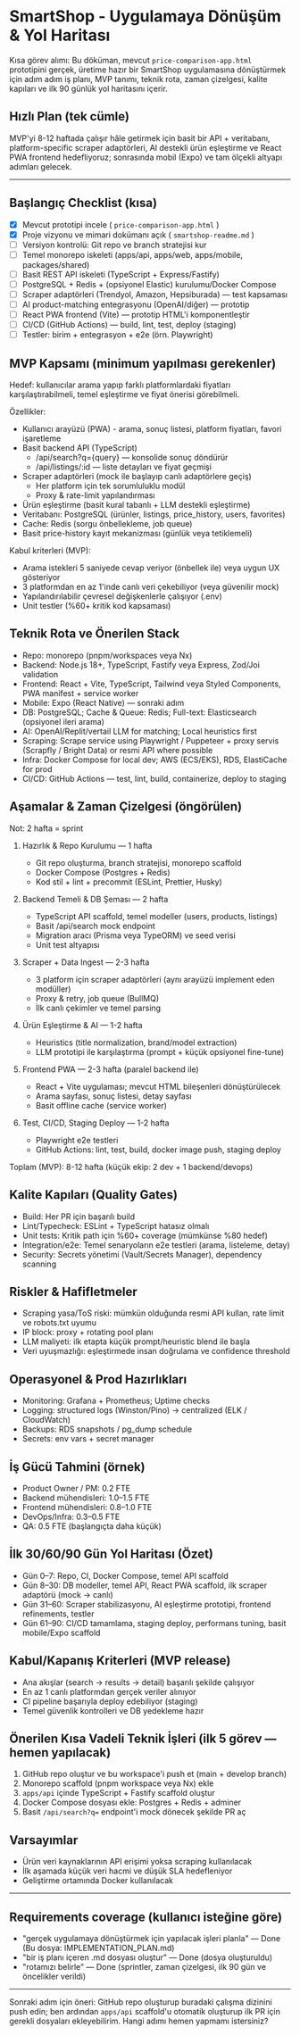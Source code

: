 # SmartShop - Uygulamaya Dönüşüm & Yol Haritası

Kısa görev alımı: Bu döküman, mevcut `price-comparison-app.html` prototipini gerçek, üretime hazır bir SmartShop uygulamasına dönüştürmek için adım adım iş planı, MVP tanımı, teknik rota, zaman çizelgesi, kalite kapıları ve ilk 90 günlük yol haritasını içerir.

## Hızlı Plan (tek cümle)
MVP'yi 8-12 haftada çalışır hâle getirmek için basit bir API + veritabanı, platform-specific scraper adaptörleri, AI destekli ürün eşleştirme ve React PWA frontend hedefliyoruz; sonrasında mobil (Expo) ve tam ölçekli altyapı adımları gelecek.

---

## Başlangıç Checklist (kısa)
- [x] Mevcut prototipi incele ( `price-comparison-app.html` )
- [x] Proje vizyonu ve mimari dokümanı açık ( `smartshop-readme.md` )
- [ ] Versiyon kontrolü: Git repo ve branch stratejisi kur
- [ ] Temel monorepo iskeleti (apps/api, apps/web, apps/mobile, packages/shared)
- [ ] Basit REST API iskeleti (TypeScript + Express/Fastify)
- [ ] PostgreSQL + Redis + (opsiyonel Elastic) kurulumu/Docker Compose
- [ ] Scraper adaptörleri (Trendyol, Amazon, Hepsiburada) — test kapsaması
- [ ] AI product-matching entegrasyonu (OpenAI/diğer) — prototip
- [ ] React PWA frontend (Vite) — prototip HTML'i komponentleştir
- [ ] CI/CD (GitHub Actions) — build, lint, test, deploy (staging)
- [ ] Testler: birim + entegrasyon + e2e (örn. Playwright)

## MVP Kapsamı (minimum yapılması gerekenler)
Hedef: kullanıcılar arama yapıp farklı platformlardaki fiyatları karşılaştırabilmeli, temel eşleştirme ve fiyat önerisi görebilmeli.

Özellikler:
- Kullanıcı arayüzü (PWA) - arama, sonuç listesi, platform fiyatları, favori işaretleme
- Basit backend API (TypeScript)
  - /api/search?q={query} — konsolide sonuç döndürür
  - /api/listings/:id — liste detayları ve fiyat geçmişi
- Scraper adaptörleri (mock ile başlayıp canlı adaptörlere geçiş)
  - Her platform için tek sorumluluklu modül
  - Proxy & rate-limit yapılandırması
- Ürün eşleştirme (basit kural tabanlı + LLM destekli eşleştirme)
- Veritabanı: PostgreSQL (ürünler, listings, price_history, users, favorites)
- Cache: Redis (sorgu önbellekleme, job queue)
- Basit price-history kayıt mekanizması (günlük veya tetiklemeli)

Kabul kriterleri (MVP):
- Arama istekleri 5 saniyede cevap veriyor (önbellek ile) veya uygun UX gösteriyor
- 3 platformdan en az 1'inde canlı veri çekebiliyor (veya güvenilir mock)
- Yapılandırılabilir çevresel değişkenlerle çalışıyor (.env)
- Unit testler (%60+ kritik kod kapsaması)

## Teknik Rota ve Önerilen Stack
- Repo: monorepo (pnpm/workspaces veya Nx)
- Backend: Node.js 18+, TypeScript, Fastify veya Express, Zod/Joi validation
- Frontend: React + Vite, TypeScript, Tailwind veya Styled Components, PWA manifest + service worker
- Mobile: Expo (React Native) — sonraki adım
- DB: PostgreSQL; Cache & Queue: Redis; Full-text: Elasticsearch (opsiyonel ileri arama)
- AI: OpenAI/Replit/vertail LLM for matching; Local heuristics first
- Scraping: Scrape service using Playwright / Puppeteer + proxy servis (Scrapfly / Bright Data) or resmi API where possible
- Infra: Docker Compose for local dev; AWS (ECS/EKS), RDS, ElastiCache for prod
- CI/CD: GitHub Actions — test, lint, build, containerize, deploy to staging

## Aşamalar & Zaman Çizelgesi (öngörülen)
Not: 2 hafta = sprint

1) Hazırlık & Repo Kurulumu — 1 hafta
   - Git repo oluşturma, branch stratejisi, monorepo scaffold
   - Docker Compose (Postgres + Redis)
   - Kod stil + lint + precommit (ESLint, Prettier, Husky)

2) Backend Temeli & DB Şeması — 2 hafta
   - TypeScript API scaffold, temel modeller (users, products, listings)
   - Basit /api/search mock endpoint
   - Migration aracı (Prisma veya TypeORM) ve seed verisi
   - Unit test altyapısı

3) Scraper + Data Ingest — 2-3 hafta
   - 3 platform için scraper adaptörleri (aynı arayüzü implement eden modüller)
   - Proxy & retry, job queue (BullMQ)
   - İlk canlı çekimler ve temel parsing

4) Ürün Eşleştirme & AI — 1-2 hafta
   - Heuristics (title normalization, brand/model extraction)
   - LLM prototipi ile karşılaştırma (prompt + küçük opsiyonel fine-tune)

5) Frontend PWA — 2-3 hafta (paralel backend ile)
   - React + Vite uygulaması; mevcut HTML bileşenleri dönüştürülecek
   - Arama sayfası, sonuç listesi, detay sayfası
   - Basit offline cache (service worker)

6) Test, CI/CD, Staging Deploy — 1-2 hafta
   - Playwright e2e testleri
   - GitHub Actions: lint, test, build, docker image push, staging deploy

Toplam (MVP): 8-12 hafta (küçük ekip: 2 dev + 1 backend/devops)

## Kalite Kapıları (Quality Gates)
- Build: Her PR için başarılı build
- Lint/Typecheck: ESLint + TypeScript hatasız olmalı
- Unit tests: Kritik path için %60+ coverage (mümkünse %80 hedef)
- Integration/e2e: Temel senaryoların e2e testleri (arama, listeleme, detay)
- Security: Secrets yönetimi (Vault/Secrets Manager), dependency scanning

## Riskler & Hafifletmeler
- Scraping yasa/ToS riski: mümkün olduğunda resmi API kullan, rate limit ve robots.txt uyumu
- IP block: proxy + rotating pool planı
- LLM maliyeti: ilk etapta küçük prompt/heuristic blend ile başla
- Veri uyuşmazlığı: eşleştirmede insan doğrulama ve confidence threshold

## Operasyonel & Prod Hazırlıkları
- Monitoring: Grafana + Prometheus; Uptime checks
- Logging: structured logs (Winston/Pino) -> centralized (ELK / CloudWatch)
- Backups: RDS snapshots / pg_dump schedule
- Secrets: env vars + secret manager

## İş Gücü Tahmini (örnek)
- Product Owner / PM: 0.2 FTE
- Backend mühendisleri: 1.0–1.5 FTE
- Frontend mühendisleri: 0.8–1.0 FTE
- DevOps/Infra: 0.3–0.5 FTE
- QA: 0.5 FTE (başlangıçta daha küçük)

## İlk 30/60/90 Gün Yol Haritası (Özet)
- Gün 0–7: Repo, CI, Docker Compose, temel API scaffold
- Gün 8–30: DB modeller, temel API, React PWA scaffold, ilk scraper adaptörü (mock → canlı)
- Gün 31–60: Scraper stabilizasyonu, AI eşleştirme prototipi, frontend refinements, testler
- Gün 61–90: CI/CD tamamlama, staging deploy, performans tuning, basit mobile/Expo scaffold

## Kabul/Kapanış Kriterleri (MVP release)
- Ana akışlar (search → results → detail) başarılı şekilde çalışıyor
- En az 1 canlı platformdan gerçek veriler alınıyor
- CI pipeline başarıyla deploy edebiliyor (staging)
- Temel güvenlik kontrolleri ve DB yedekleme hazır

## Önerilen Kısa Vadeli Teknik İşleri (ilk 5 görev — hemen yapılacak)
1. GitHub repo oluştur ve bu workspace'i push et (main + develop branch)
2. Monorepo scaffold (pnpm workspace veya Nx) ekle
3. `apps/api` içinde TypeScript + Fastify scaffold oluştur
4. Docker Compose dosyası ekle: Postgres + Redis + adminer
5. Basit `/api/search?q=` endpoint'i mock dönecek şekilde PR aç

## Varsayımlar
- Ürün veri kaynaklarının API erişimi yoksa scraping kullanılacak
- İlk aşamada küçük veri hacmi ve düşük SLA hedefleniyor
- Geliştirme ortamında Docker kullanılacak

---

## Requirements coverage (kullanıcı isteğine göre)
- "gerçek uygulamaya dönüştürmek için yapılacak işleri planla" — Done (Bu dosya: IMPLEMENTATION_PLAN.md)
- "bir iş planı içeren .md dosyası oluştur" — Done (dosya oluşturuldu)
- "rotamızı belirle" — Done (sprintler, zaman çizelgesi, ilk 90 gün ve öncelikler verildi)

---

Sonraki adım için öneri: GitHub repo oluşturup buradaki çalışma dizinini push edin; ben ardından `apps/api` scaffold'u otomatik oluşturup ilk PR için gerekli dosyaları ekleyebilirim. Hangi adımı hemen yapmamı istersiniz?
